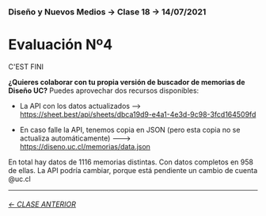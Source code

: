 ### Diseño y Nuevos Medios → Clase 18 → 14/07/2021

# Evaluación Nº4

C'EST FINI

**¿Quieres colaborar con tu propia versión de buscador de memorias de Diseño UC?** Puedes aprovechar dos recursos disponibles:

- La API con los datos actualizados --> https://sheet.best/api/sheets/dbca19d9-e4a1-4e3d-9c98-3fcd164509fd

- En caso falle la API, tenemos copia en JSON (pero esta copia no se actualiza automáticamente) ---> https://diseno.uc.cl/memorias/data.json

En total hay datos de 1116 memorias distintas. Con datos completos en 958 de ellas. La API podría cambiar, porque está pendiente un cambio de cuenta @uc.cl

- - - - - - - 

###### [← CLASE ANTERIOR](https://github.com/profesorfaco/dno037-2021/tree/main/clase-17)
